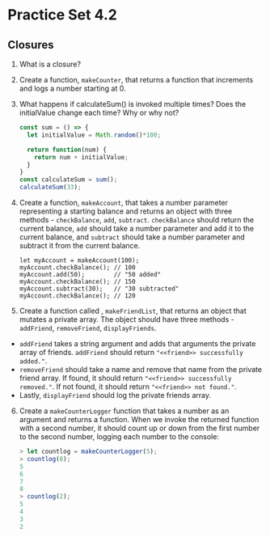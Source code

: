 # Practice Set 4.2
## Closures

1. What is a closure?

2. Create a function, `makeCounter`, that returns a function that increments and logs a number starting at 0.

3. What happens if calculateSum() is invoked multiple times? Does the initialValue change each time? Why or why not?

      ```javascript
      const sum = () => {
        let initialValue = Math.random()*100;

        return function(num) {
          return num + initialValue;
        }
      }
      const calculateSum = sum();
      calculateSum(33);
      ```

4. Create a function, `makeAccount`, that takes a number parameter representing a starting balance and returns an object with three methods - `checkBalance`, `add`, `subtract`. `checkBalance` should return the current balance, `add` should take a number parameter and add it to the current balance, and `subtract` should take a number parameter and subtract it from the current balance.

      ```javascrpit
      let myAccount = makeAccount(100);
      myAccount.checkBalance(); // 100
      myAccount.add(50);        // "50 added"
      myAccount.checkBalance(); // 150 
      myAccount.subtract(30);   // "30 subtracted"
      myAccount.checkBalance(); // 120
      ```

5. Create a function called , `makeFriendList`, that returns an object that mutates a private array. The object should have three methods - `addFriend`, `removeFriend`, `displayFriends`.   
  * `addFriend` takes a string argument and adds that arguments the private array of friends. `addFriend` should return `"<<friend>> successfully added."`. 
  * `removeFriend` should take a name and remove that name from the private friend array. If found, it should return `"<<friend>> successfully removed."`. If not found, it should return `"<<friend>> not found."`. 
  * Lastly, `displayFriend` should log the private friends array.

6. Create a `makeCounterLogger` function that takes a number as an argument and returns a function. When we invoke the returned function with a second number, it should count up or down from the first number to the second number, logging each number to the console:

      ```javascript
      > let countlog = makeCounterLogger(5);
      > countlog(8);
      5
      6
      7
      8
      > countlog(2);
      5
      4
      3
      2
      ```

